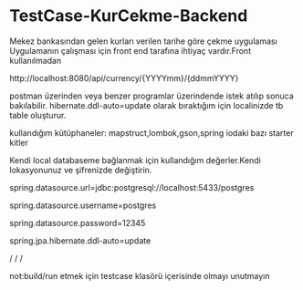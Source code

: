 # TestCase-KurCekme-Backend
Mekez bankasından gelen kurları verilen tarihe göre çekme uygulaması
Uygulamanın çalışması için front end tarafına ihtiyaç vardır.Front kullanılmadan

http://localhost:8080/api/currency/{YYYYmm}/{ddmmYYYY} 

postman üzerinden veya benzer programlar üzerindende istek atılıp sonuca bakılabilir.
hibernate.ddl-auto=update olarak bıraktığım için localinizde tb table oluşturur.


kullandığım kütüphaneler:
mapstruct,lombok,gson,spring iodaki bazı starter kitler


Kendi local databaseme bağlanmak için kullandığım değerler.Kendi lokasyonunuz ve şifrenizde değiştirin.

spring.datasource.url=jdbc:postgresql://localhost:5433/postgres

spring.datasource.username=postgres

spring.datasource.password=12345

spring.jpa.hibernate.ddl-auto=update

/
/
/

not:build/run etmek için testcase klasörü içerisinde olmayı unutmayın

